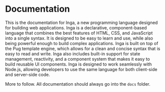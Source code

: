 # Documentation

This is the documentation for Inga, a new programming language designed for building web applications. Inga is a declarative, component-based language that combines the best features of HTML, CSS, and JavaScript into a single syntax. It is designed to be easy to learn and use, while also being powerful enough to build complex applications.
Inga is built on top of the Pug template engine, which allows for a clean and concise syntax that is easy to read and write. Inga also includes built-in support for state management, reactivity, and a component system that makes it easy to build reusable UI components. Inga is designed to work seamlessly with Node.js, allowing developers to use the same language for both client-side and server-side code.

More to follow.
All documentation should always go into the `docs` folder.
